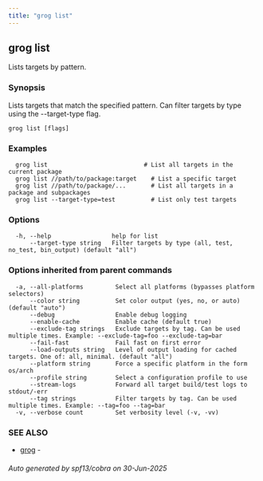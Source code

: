 ```yaml
---
title: "grog list"
---
```

## grog list

Lists targets by pattern.

### Synopsis

Lists targets that match the specified pattern. Can filter targets by type using the --target-type flag.

```
grog list [flags]
```

### Examples

```
  grog list                           # List all targets in the current package
  grog list //path/to/package:target    # List a specific target
  grog list //path/to/package/...       # List all targets in a package and subpackages
  grog list --target-type=test          # List only test targets
```

### Options

```
  -h, --help                 help for list
      --target-type string   Filter targets by type (all, test, no_test, bin_output) (default "all")
```

### Options inherited from parent commands

```
  -a, --all-platforms         Select all platforms (bypasses platform selectors)
      --color string          Set color output (yes, no, or auto) (default "auto")
      --debug                 Enable debug logging
      --enable-cache          Enable cache (default true)
      --exclude-tag strings   Exclude targets by tag. Can be used multiple times. Example: --exclude-tag=foo --exclude-tag=bar
      --fail-fast             Fail fast on first error
      --load-outputs string   Level of output loading for cached targets. One of: all, minimal. (default "all")
      --platform string       Force a specific platform in the form os/arch
      --profile string        Select a configuration profile to use
      --stream-logs           Forward all target build/test logs to stdout/-err
      --tag strings           Filter targets by tag. Can be used multiple times. Example: --tag=foo --tag=bar
  -v, --verbose count         Set verbosity level (-v, -vv)
```

### SEE ALSO

* [grog](/reference/cli/grog/)	 - 

###### Auto generated by spf13/cobra on 30-Jun-2025
